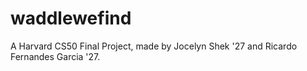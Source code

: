 # waddlewefind
A Harvard CS50 Final Project, made by Jocelyn Shek '27 and Ricardo Fernandes Garcia '27.
